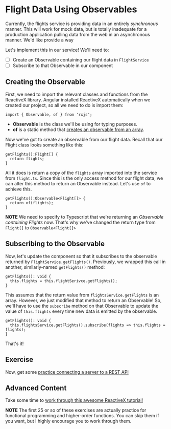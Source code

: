 # Flight Data Using Observables

Currently, the flights service is providing data in an entirely *synchronous* manner.  This will work for mock data, but is totally inadequate for a production application pulling data from the web in an asynchronous manner.  We'd like provide a way

Let's implement this in our service!  We'll need to:

- [ ] Create an Observable containing our flight data in `FlightService`
- [ ] Subscribe to that Observable in our component

## Creating the Observable

First, we need to import the relevant classes and functions from the ReactiveX library.  Angular installed ReactiveX automatically when we created our project, so all we need to do is import them:

```
import { Observable, of } from 'rxjs';
```

* **Observable** is the class we'll be using for typing purposes.
* **of** is a static method that [creates an observable from an array](http://reactivex.io/rxjs/class/es6/Observable.js~Observable.html#static-method-of).

Now we've got to create an observable from our flight data.  Recall that our Flight class looks something like this:

```
getFlights():Flight[] {
  return flights;
}
```

All it does is return a copy of the `flights` array imported into the service from `flight.ts`.  Since this is the only access method for our flight data, we can alter this method to return an Observable instead.  Let's use `of` to achieve this.

```
getFlights():Observable<Flight[]> {
  return of(flights);
}
```

**NOTE** We need to specify to Typescript that we're returning an *Observable containing Flights* now.  That's why we've changed the return type from `Flight[]` to `Observable<Flight[]>`

## Subscribing to the Observable

Now, let's update the component so that it subscribes to the observable returned by `FlightService.getFlights()`.  Previously, we wrapped this call in another, similarly-named `getFlights()` method:

```
getFlights(): void {
  this.flights = this.flightSerivce.getFlights();
}
```

This assumes that the return value from `flightsService.getFlights` is an array.  However, we just modified that method to return an Observable!  So, we'll have to use the `subscribe` method on that Observable to update the value of `this.flights` every time new data is emitted by the observable.

```
getFlights(): void {
  this.flightsService.getFlights().subscribe(flights => this.flights = flights);
}
```

That's it!  

## Exercise

Now, get some [practice connecting a server to a REST API](https://github.com/jtklier/httpClient-demo)

## Advanced Content

Take some time to [work through this awesome ReactiveX tutorial!](http://reactivex.io/learnrx/)

**NOTE** The first 25 or so of these exercises are actually practice for functional programming and higher-order functions.  You can skip them if you want, but I highly encourage you to work through them.